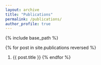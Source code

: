```yaml
---
layout: archive
title: "Publications"
permalink: /publications/
author_profile: true
---
```


{% include base_path %}

{% for post in site.publications reversed %}
  1. {{ post.title }}
{% endfor %}

<!---
# {% for post in site.publications reversed %}
#  {% include archive-single-publication-line.html %}
# {% endfor %}
--->
